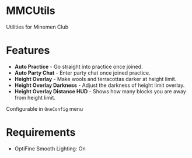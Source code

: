 # MMCUtils
Utilities for Minemen Club

# Features
- **Auto Practice** - Go straight into practice once joined.
- **Auto Party Chat** - Enter party chat once joined practice.
- **Height Overlay** - Make wools and terracottas darker at height limit.
- **Height Overlay Darkness** - Adjust the darkness of height limit overlay.
- **Height Overlay Distance HUD** - Shows how many blocks you are away from height limit.

Configurable in `OneConfig` menu

# Requirements
- OptiFine Smooth Lighting: On

